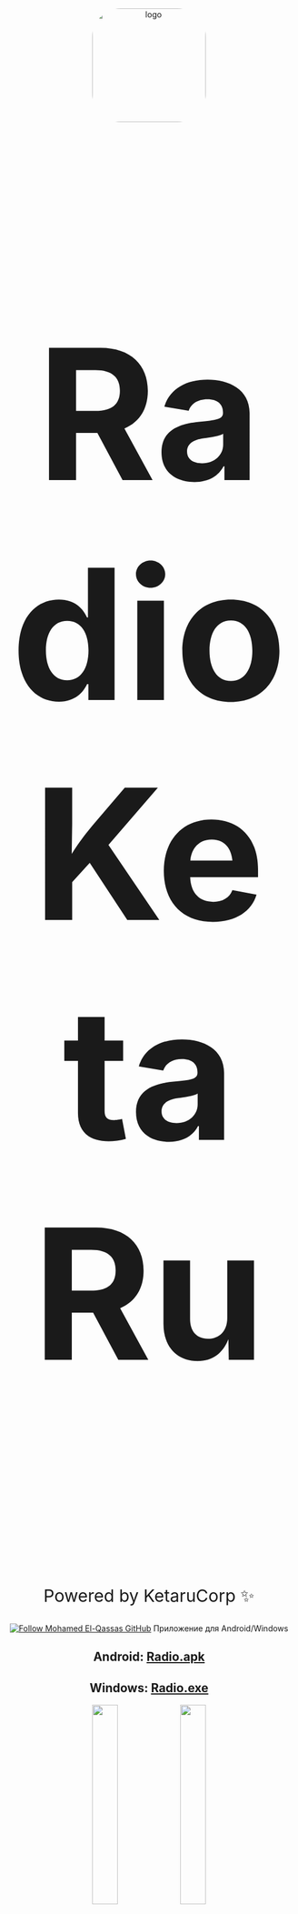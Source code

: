 <div id="logo" align="center">
<img src="https://cdn.discordapp.com/emojis/1232726173470163067.webp" alt="logo" style="width:200px;height:auto; border-radius: 50px;"> 

# <p align="center" style="font-size:320px">Radio KetaRu</p>
<p align="center" style="font-size:30px">Powered by KetaruCorp ✨</p>

[![Follow Mohamed El-Qassas GitHub](https://i.imgur.com/4SrMGvR.png)](https://live.ketaru.com/)
Приложение для Android/Windows

## Android: [Radio.apk](https://github.com/lisikme/live.ketaru.com/releases/download/Stable/radio.apk)
## Windows: [Radio.exe](https://github.com/lisikme/live.ketaru.com/releases/download/Stable/radio.exe)


<p float="left" align="center">
<img src="https://raw.githubusercontent.com/lisikme/live.ketaru.com/main/Screenshot_20240622_155402.jpg" style="width:30%;"/>
<img src="https://raw.githubusercontent.com/lisikme/live.ketaru.com/main/Screenshot_20240622_155417.jpg" style="width:30%;"/>
</p>
